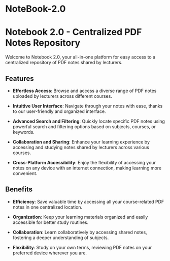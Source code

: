 # NoteBook-2.0

# Notebook 2.0 - Centralized PDF Notes Repository

Welcome to Notebook 2.0, your all-in-one platform for easy access to a centralized repository of PDF notes shared by lecturers.

## Features

- **Effortless Access**: Browse and access a diverse range of PDF notes uploaded by lecturers across different courses.

- **Intuitive User Interface**: Navigate through your notes with ease, thanks to our user-friendly and organized interface.

- **Advanced Search and Filtering**: Quickly locate specific PDF notes using powerful search and filtering options based on subjects, courses, or keywords.

- **Collaboration and Sharing**: Enhance your learning experience by accessing and studying notes shared by lecturers across various courses.

- **Cross-Platform Accessibility**: Enjoy the flexibility of accessing your notes on any device with an internet connection, making learning more convenient.

## Benefits

- **Efficiency**: Save valuable time by accessing all your course-related PDF notes in one centralized location.

- **Organization**: Keep your learning materials organized and easily accessible for better study routines.

- **Collaboration**: Learn collaboratively by accessing shared notes, fostering a deeper understanding of subjects.

- **Flexibility**: Study on your own terms, reviewing PDF notes on your preferred device wherever you are.

